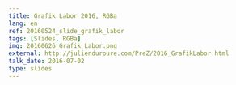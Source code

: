 ```yaml
---
title: Grafik Labor 2016, RGBa
lang: en
ref: 20160524_slide_grafik_labor
tags: [Slides, RGBa]
img: 20160626_Grafik_Labor.png
external: http://julienduroure.com/PreZ/2016_GrafikLabor.html
talk_date: 2016-07-02
type: slides
---
```

